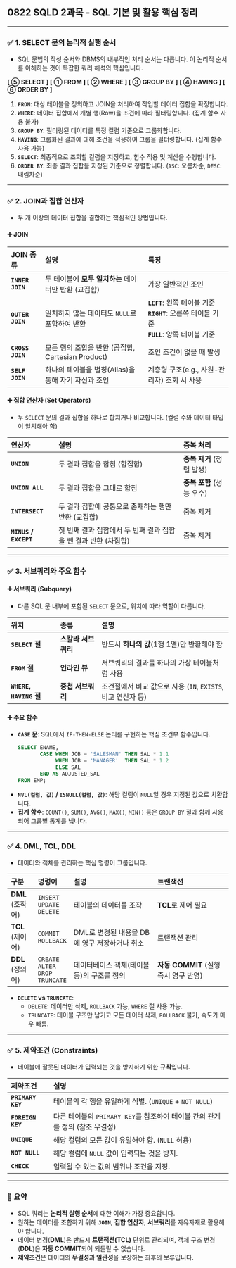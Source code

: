 ## 0822 SQLD 2과목 - SQL 기본 및 활용 핵심 정리

---

### ✅ 1. SELECT 문의 논리적 실행 순서

*   SQL 문법의 작성 순서와 DBMS의 내부적인 처리 순서는 다릅니다. 이 논리적 순서를 이해하는 것이 복잡한 쿼리 해석의 핵심입니다.

**[ ⑤ SELECT ] [ ① FROM ] [ ② WHERE ] [ ③ GROUP BY ] [ ④ HAVING ] [ ⑥ ORDER BY ]**

1.  **`FROM`**: 대상 테이블을 정의하고 JOIN을 처리하여 작업할 데이터 집합을 확정합니다.
2.  **`WHERE`**: 데이터 집합에서 개별 행(Row)을 조건에 따라 필터링합니다. (집계 함수 사용 불가)
3.  **`GROUP BY`**: 필터링된 데이터를 특정 컬럼 기준으로 그룹화합니다.
4.  **`HAVING`**: 그룹화된 결과에 대해 조건을 적용하여 그룹을 필터링합니다. (집계 함수 사용 가능)
5.  **`SELECT`**: 최종적으로 조회할 컬럼을 지정하고, 함수 적용 및 계산을 수행합니다.
6.  **`ORDER BY`**: 최종 결과 집합을 지정된 기준으로 정렬합니다. (`ASC`: 오름차순, `DESC`: 내림차순)

---

### ✅ 2. JOIN과 집합 연산자

*   두 개 이상의 데이터 집합을 결합하는 핵심적인 방법입니다.

#### ➕ JOIN

| JOIN 종류 | 설명 | 특징 |
| :--- | :--- | :--- |
| **`INNER JOIN`** | 두 테이블에 **모두 일치하는** 데이터만 반환 (교집합) | 가장 일반적인 조인 |
| **`OUTER JOIN`** | 일치하지 않는 데이터도 `NULL`로 포함하여 반환 | **`LEFT`**: 왼쪽 테이블 기준<br>**`RIGHT`**: 오른쪽 테이블 기준<br>**`FULL`**: 양쪽 테이블 기준 |
| **`CROSS JOIN`** | 모든 행의 조합을 반환 (곱집합, Cartesian Product) | 조인 조건이 없을 때 발생 |
| **`SELF JOIN`** | 하나의 테이블을 별칭(Alias)을 통해 자기 자신과 조인 | 계층형 구조(e.g., 사원-관리자) 조회 시 사용 |

#### ➕ 집합 연산자 (Set Operators)

*   두 `SELECT` 문의 결과 집합을 하나로 합치거나 비교합니다. (컬럼 수와 데이터 타입이 일치해야 함)

| 연산자 | 설명 | 중복 처리 |
| :--- | :--- | :--- |
| **`UNION`** | 두 결과 집합을 합침 (합집합) | **중복 제거** (정렬 발생) |
| **`UNION ALL`** | 두 결과 집합을 그대로 합침 | **중복 포함** (성능 우수) |
| **`INTERSECT`** | 두 결과 집합에 공통으로 존재하는 행만 반환 (교집합) | 중복 제거 |
| **`MINUS` / `EXCEPT`** | 첫 번째 결과 집합에서 두 번째 결과 집합을 뺀 결과 반환 (차집합) | 중복 제거 |

---

### ✅ 3. 서브쿼리와 주요 함수

#### ➕ 서브쿼리 (Subquery)

*   다른 SQL 문 내부에 포함된 `SELECT` 문으로, 위치에 따라 역할이 다릅니다.

| 위치 | 종류 | 설명 |
| :--- | :--- | :--- |
| **`SELECT` 절** | **스칼라 서브쿼리** | 반드시 **하나의 값**(1행 1열)만 반환해야 함 |
| **`FROM` 절** | **인라인 뷰** | 서브쿼리의 결과를 하나의 가상 테이블처럼 사용 |
| **`WHERE`, `HAVING` 절** | **중첩 서브쿼리** | 조건절에서 비교 값으로 사용 (`IN`, `EXISTS`, 비교 연산자 등) |

#### ➕ 주요 함수

*   **`CASE` 문**: SQL에서 `IF-THEN-ELSE` 논리를 구현하는 핵심 조건부 함수입니다.
    ```sql
    SELECT ENAME,
           CASE WHEN JOB = 'SALESMAN' THEN SAL * 1.1
                WHEN JOB = 'MANAGER'  THEN SAL * 1.2
                ELSE SAL
           END AS ADJUSTED_SAL
    FROM EMP;
    ```
*   **`NVL(컬럼, 값)` / `ISNULL(컬럼, 값)`**: 해당 컬럼이 `NULL`일 경우 지정된 값으로 치환합니다.
*   **집계 함수**: `COUNT()`, `SUM()`, `AVG()`, `MAX()`, `MIN()` 등은 `GROUP BY` 절과 함께 사용되어 그룹별 통계를 냅니다.

---

### ✅ 4. DML, TCL, DDL

*   데이터와 객체를 관리하는 핵심 명령어 그룹입니다.

| 구분 | 명령어 | 설명 | 트랜잭션 |
| :--- | :--- | :--- | :--- |
| **DML**<br>(조작어) | `INSERT`<br>`UPDATE`<br>`DELETE` | 테이블의 데이터를 조작 | **TCL**로 제어 필요 |
| **TCL**<br>(제어어) | `COMMIT`<br>`ROLLBACK` | DML로 변경된 내용을 DB에 영구 저장하거나 취소 | 트랜잭션 관리 |
| **DDL**<br>(정의어) | `CREATE`<br>`ALTER`<br>`DROP`<br>`TRUNCATE` | 데이터베이스 객체(테이블 등)의 구조를 정의 | **자동 COMMIT** (실행 즉시 영구 반영) |

*   **`DELETE` vs `TRUNCATE`**:
    *   `DELETE`: 데이터만 삭제, `ROLLBACK` 가능, `WHERE` 절 사용 가능.
    *   `TRUNCATE`: 테이블 구조만 남기고 모든 데이터 삭제, `ROLLBACK` 불가, 속도가 매우 빠름.

---

### ✅ 5. 제약조건 (Constraints)

*   테이블에 잘못된 데이터가 입력되는 것을 방지하기 위한 **규칙**입니다.

| 제약조건 | 설명 |
| :--- | :--- |
| **`PRIMARY KEY`** | 테이블의 각 행을 유일하게 식별. (`UNIQUE` + `NOT NULL`) |
| **`FOREIGN KEY`** | 다른 테이블의 `PRIMARY KEY`를 참조하여 테이블 간의 관계를 정의 (참조 무결성) |
| **`UNIQUE`** | 해당 컬럼의 모든 값이 유일해야 함. (`NULL` 허용) |
| **`NOT NULL`** | 해당 컬럼에 `NULL` 값이 입력되는 것을 방지. |
| **`CHECK`** | 입력될 수 있는 값의 범위나 조건을 지정. |

---

### 📌 요약

*   SQL 쿼리는 **논리적 실행 순서**에 대한 이해가 가장 중요합니다.
*   원하는 데이터를 조합하기 위해 **`JOIN`**, **집합 연산자**, **서브쿼리**를 자유자재로 활용해야 합니다.
*   데이터 변경(**DML**)은 반드시 **트랜잭션(TCL)** 단위로 관리되며, 객체 구조 변경(**DDL**)은 **자동 COMMIT**되어 되돌릴 수 없습니다.
*   **제약조건**은 데이터의 **무결성과 일관성**을 보장하는 최후의 보루입니다.